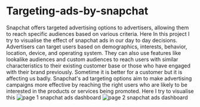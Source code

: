 # Targeting-ads-by-snapchat
Snapchat offers targeted advertising options to advertisers, allowing them to reach specific audiences based on various criteria.
Here In this project I try to visualise the effect of snapchat ads  in our day to day decisions. Advertisers can target users based on demographics, interests, behavior, location, device, and operating system. 
They can also use features like lookalike audiences and custom audiences to reach users with similar characteristics to their existing customer base or those who have engaged with their brand previously. Sometime it is better for a customer but it is affecting us badly.
Snapchat's ad targeting options aim to make advertising campaigns more effective by reaching the right users who are likely to be interested in the products or services being promoted.
Here I try to visualise this
![page 1 snapchat ads dashboard](https://github.com/07adarsh/Targeting-ads-by-snapchat/assets/141519650/62b7cc46-ec64-4614-abd8-2fffb1bca462)
![page 2 snapchat ads dashboard](https://github.com/07adarsh/Targeting-ads-by-snapchat/assets/141519650/b69fbb32-1265-456c-bc8b-316f615a4c92)
